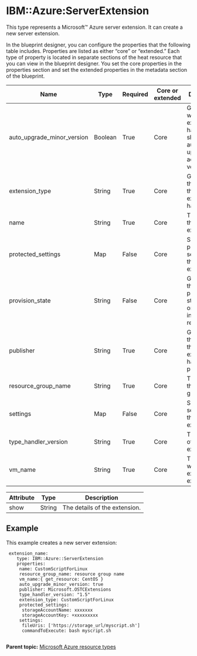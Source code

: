 # IBM::Azure:ServerExtension

This type represents a Microsoft™ Azure server extension. It can create a new server extension.

In the blueprint designer, you can configure the properties that the following table includes. Properties are listed as either “core” or “extended.” Each type of property is located in separate sections of the heat resource that you can view in the blueprint designer. You set the core properties in the properties section and set the extended properties in the metadata section of the blueprint.

|Name|Type|Required|Core or extended|Description|
|----|----|--------|----------------|-----------|
|auto\_upgrade\_minor\_version|Boolean|True|Core|Gets or sets whether the extension handler should be automatically upgraded across minor versions.|
|extension\_type|String|True|Core|Gets or sets the type of the extension handler.|
|name|String|True|Core|The name of the extension.|
|protected\_settings|Map|False|Core|Sets the protected settings for the extension.|
|provision\_state|String|False|Core|Gets or sets the provisioning state, which only displays in the response.|
|publisher|String|True|Core|Gets or sets the name of the extension handler publisher.|
|resource\_group\_name|String|True|Core|The name of the resource group.|
|settings|Map|False|Core|Sets the settings for the extension.|
|type\_handler\_version|String|True|Core|The version of the extension.|
|vm\_name|String|True|Core|The VM on which the extension executes.|

|Attribute|Type|Description|
|---------|----|-----------|
|show|String|The details of the extension.|

## Example

This example creates a new server extension:

```
 extension_name:
    type: IBM::Azure::ServerExtension
    properties:
     name: CustomScriptForLinux
     resource_group_name: resource group name
     vm_name:{ get_resource: CentOS }
     auto_upgrade_minor_version: true
     publisher: Microsoft.OSTCExtensions
     type_handler_version: "1.5"
     extension_type: CustomScriptForLinux
     protected_settings:
      storageAccountName: xxxxxxx 
      storageAccountKey: +xxxxxxxxx
     settings:
      fileUris: ['https://storage_url/myscript.sh']
      commandToExecute: bash myscript.sh
       
```

**Parent topic:** [Microsoft Azure resource types](../../com.ibm.edt.heat.reference.doc/topics/ref_heat_types_azure_ov.md)


